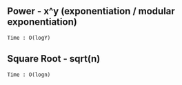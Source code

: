 ## Power - x^y (exponentiation / modular exponentiation)
    Time : O(logY)
    
## Square Root - sqrt(n)
    Time : O(logn)

